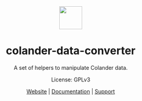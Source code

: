 <div align="center">
<img width="60px" src="https://pts-project.org/android-chrome-512x512.png">
<h1>colander-data-converter</h1>
<p>
A set of helpers to manipulate Colander data.
</p>
<p>
License: GPLv3
</p>
<p>
<a href="https://pts-project.org">Website</a> |
<a href="https://pts-project.org/docs/pirogue/overview/">Documentation</a> |
<a href="https://discord.gg/qGX73GYNdp">Support</a>
</p>
</div>
